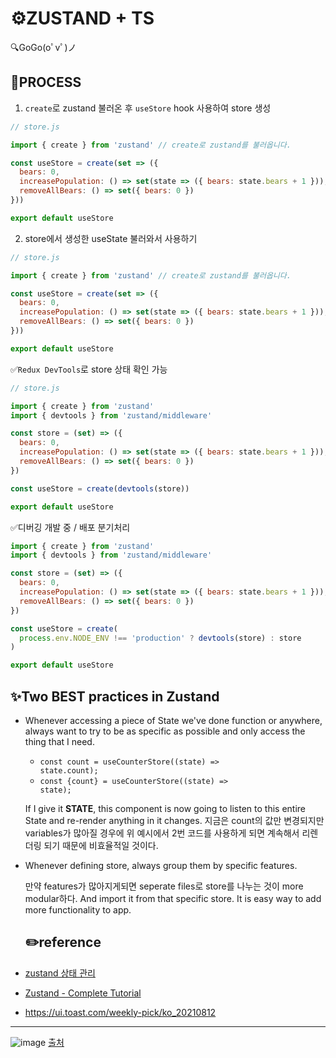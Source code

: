 # ⚙️ZUSTAND + TS
🔍GoGo(oﾟvﾟ)ノ

## 📌PROCESS
1. <code>create</code>로 zustand 불러온 후 <code>useStore</code> hook 사용하여 store 생성
``` javascript
// store.js

import { create } from 'zustand' // create로 zustand를 불러옵니다.

const useStore = create(set => ({
  bears: 0,
  increasePopulation: () => set(state => ({ bears: state.bears + 1 })),
  removeAllBears: () => set({ bears: 0 })
}))

export default useStore
```

2. store에서 생성한 useState 불러와서 사용하기
``` javascript
// store.js

import { create } from 'zustand' // create로 zustand를 불러옵니다.

const useStore = create(set => ({
  bears: 0,
  increasePopulation: () => set(state => ({ bears: state.bears + 1 })),
  removeAllBears: () => set({ bears: 0 })
}))

export default useStore
```
✅<code>Redux DevTools</code>로 store 상태 확인 가능

``` javascript
// store.js

import { create } from 'zustand'
import { devtools } from 'zustand/middleware'

const store = (set) => ({
  bears: 0,
  increasePopulation: () => set(state => ({ bears: state.bears + 1 })),
  removeAllBears: () => set({ bears: 0 })
})

const useStore = create(devtools(store))

export default useStore
```
✅디버깅 개발 중 / 배포 분기처리
``` javascript
import { create } from 'zustand'
import { devtools } from 'zustand/middleware'

const store = (set) => ({
  bears: 0,
  increasePopulation: () => set(state => ({ bears: state.bears + 1 })),
  removeAllBears: () => set({ bears: 0 })
})

const useStore = create(
  process.env.NODE_ENV !== 'production' ? devtools(store) : store
)

export default useStore
```

## ✨Two BEST practices in Zustand 
- Whenever accessing a piece of State we've done function or anywhere, always want to try to be as specific as possible and only access the thing that I need.
  - <code>const count = useCounterStore((state) => state.count);</code>
  - <code>const {count} = useCounterStore((state) => state);</code>

  If I give it **STATE**, this component is now going to listen to this entire State and re-render anything in it changes.
지금은 count의 값만 변경되지만 variables가 많아질 경우에 위 예시에서 2번 코드를 사용하게 되면 계속해서 리렌더링 되기 때문에 비효율적일 것이다.

- Whenever defining store, always group them by specific features.

  만약 features가 많아지게되면 seperate files로 store를 나누는 것이 more modular하다.
  And import it from that specific store. It is easy way to add more functionality to app.

  ## ✏️reference
- [zustand 상태 관리](https://www.nextree.io/zustand/)
- [Zustand - Complete Tutorial](https://www.youtube.com/watch?v=_ngCLZ5Iz-0&t=520s)
- https://ui.toast.com/weekly-pick/ko_20210812

---
![image](https://github.com/yeahzee0421/zustand-ex/assets/107865510/b27557e2-7d76-4bf9-960f-aa8294892259)
[출처](https://ui.toast.com/weekly-pick/ko_20210812)